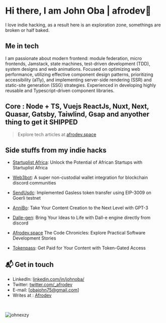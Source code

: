 # Hi there, I am John Oba | afrodev👋

I love indie hacking, as a result here is an exploration zone, somethings are broken or half baked. 

## Me in tech
I am passionate about modern frontend: module federation, micro frontends, Jamstack, state machines, test-driven development (TDD), system designs and web animations. Focused on optimizing web performance, utilizing effective component design patterns, prioritizing accessibility (a11y), and implementing server-side rendering (SSR) and static-site generation (SSG) strategies. Experienced in developing highly reusable and Typescript-driven component libraries.



## Core : Node + TS, Vuejs ReactJs, Nuxt, Next, Quasar, Gatsby, Taiwlind, Gsap and anyother thing to get it SHIPPED

> Explore tech articles at [afrodev.space][3]

## Side stuffs from my indie hacks
- <p><a href="https://startuplist.africa" target="_blank">Startuplist Africa</a>: Unlock the Potential of African Startups with Startuplist Africa</p>
- <p><a href="https://web3bot.gg" target="_blank">Web3bot</a>: A super non-custodial wallet integration for blockchain discord communities</p>
- <p><a href="https://sendusdc.surge.sh" target="_blank">SendUsdc</a>: Implemented Gasless token transfer using EIP-3009 on Goerli testnet </p>
- <p><a href="https://annibo.up.railway.app/" target="_blank">AnniBo</a>: Take Your Content Creation to the Next Level with GPT-3 </p>
- <p><a href="https://github.com/johnexzy/Dalle-gen" target="_blank">Dalle-gen</a>: Bring Your Ideas to Life with Dall-e engine directly from discord </p>
- <p><a href="https://afrodev.space" target="_blank">Afrodev.space</a> The Code Chronicles: Explore Practical Software Development Stories</p>
- <p><a href="https://github.com/johnexzy/tokenpass-contract" target="_blank">Tokenpass</a>: Get Paid for Your Content with Token-Gated Access </p>



## 📬 Get in touch

- LinkedIn: [linkedin.com/in/johnoba/][1]
- Twitter: [twitter.com/_afrodev][2]
- E-mail: [obajohn75@gmail.com]
- Writes at : [Afrodev][3]
<br/>
<p align="left"> <img src="https://komarev.com/ghpvc/?username=johnexzy&label=Profile%20views&color=0e75b6&style=flat" alt="johnexzy" /> </p>

[1]: https://www.linkedin.com/in/johnoba/
[2]: https://twitter.com/intent/follow?screen_name=_afrodev
[3]: https://afrodev.space
[4]: https://annibo.up.railway.app/
